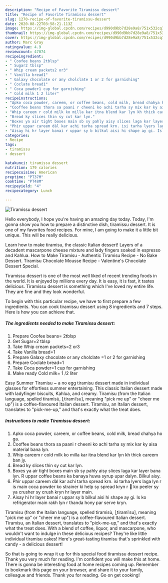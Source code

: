 ```yaml
---
description: "Recipe of Favorite Tiramissu dessert"
title: "Recipe of Favorite Tiramissu dessert"
slug: 1270-recipe-of-favorite-tiramissu-dessert
date: 2020-08-22T03:58:21.113Z
image: https://img-global.cpcdn.com/recipes/d990d9bb7d28e9a8/751x532cq70/tiramissu-dessert-recipe-main-photo.jpg
thumbnail: https://img-global.cpcdn.com/recipes/d990d9bb7d28e9a8/751x532cq70/tiramissu-dessert-recipe-main-photo.jpg
cover: https://img-global.cpcdn.com/recipes/d990d9bb7d28e9a8/751x532cq70/tiramissu-dessert-recipe-main-photo.jpg
author: Marc Gray
ratingvalue: 4.9
reviewcount: 47074
recipeingredient:
- " Coofee beans 2tblsp"
- " Sugar2 tblsp"
- " Whip cream packets2 or3"
- " Vanilla bread1"
- " Galaxy chocolate or any cholclate 1 or 2 for garnishing"
- " Coclate bread1"
- " Coca powder1 cup for garnishing"
- " Cold milk 1 2 liter"
recipeinstructions:
- "Apko coca powder, careem, or coffee beans, cold milk, bread chahya ho ga."
- "Cooffee beans thora sa paani r cheeni ko achi tarha sy mix kar ky aisa material bana lyn."
- "Whip careem r cold milk ko milla kar itna blend kar lyn kh thick careem ban jy."
- "Bread ky slices thin sy cut kar lyn."
- "Boxes ya air tight boxes main sb sy pahly aisy slices laga kar layer bana lyn. R uppar coffee beans ka banaya huwa syrup upar dalyn. Bilkul aisy."
- "Phir uppar careem dàl kar achi tarha spread krn. isi tarha lyers laga lyn r is main coca powder ko strainer ki help sy spread kryn r 🍫 ko peeler sy ya crusher sy crush kryn hr layer main."
- "Aisay hi hr layer banai r uppar sy b bilkul aisi hi shape ay gi. Is ko refrigerator main rakh lyn r thanda hony par serve kryn."
categories:
- Recipe
tags:
- tiramissu
- dessert

katakunci: tiramissu dessert 
nutrition: 179 calories
recipecuisine: American
preptime: "PT37M"
cooktime: "PT48M"
recipeyield: "4"
recipecategory: Lunch

---
```



![Tiramissu dessert](https://img-global.cpcdn.com/recipes/d990d9bb7d28e9a8/751x532cq70/tiramissu-dessert-recipe-main-photo.jpg)

Hello everybody, I hope you're having an amazing day today. Today, I'm gonna show you how to prepare a distinctive dish, tiramissu dessert. It is one of my favorites food recipes. For mine, I am going to make it a little bit unique. This will be really delicious.

Learn how to make tiramisu, the classic Italian dessert! Layers of a decadent mascarpone cheese mixture and lady fingers soaked in espresso and Kahlua. How to Make Tiramisu - Authentic Tiramisu Recipe - No Bake Dessert. Tiramisu Chocolate Mousse Recipe - Valentine&#39;s Chocolate Dessert Special.

Tiramissu dessert is one of the most well liked of recent trending foods in the world. It is enjoyed by millions every day. It is easy, it is fast, it tastes delicious. Tiramissu dessert is something which I've loved my entire life. They are fine and they look wonderful.


To begin with this particular recipe, we have to first prepare a few ingredients. You can cook tiramissu dessert using 8 ingredients and 7 steps. Here is how you can achieve that.

<!--inarticleads1-->

##### The ingredients needed to make Tiramissu dessert:

1. Prepare  Coofee beans= 2tblsp
1. Get  Sugar=2 tblsp
1. Take  Whip cream packets=2 or3
1. Take  Vanilla bread=1
1. Prepare  Galaxy chocolate or any cholclate =1 or 2 for garnishing
1. Prepare  Coclate bread=1
1. Take  Coca powder=1 cup for garnishing
1. Make ready  Cold milk= 1 /2 liter


Easy Summer Tiramisu ~ a no egg tiramisu dessert made in individual glasses for effortless summer entertaining. This classic Italian dessert made with ladyfinger biscuits, Kahlua, and creamy. Tiramisu (from the Italian language, spelled tiramisù, [ˌtiramiˈsu], meaning &#34;pick me up&#34; or &#34;cheer me up&#34;) is a coffee-flavoured Italian dessert. Tiramisu, an Italian dessert, translates to &#34;pick-me-up,&#34; and that&#39;s exactly what the treat does. 

<!--inarticleads2-->

##### Instructions to make Tiramissu dessert:

1. Apko coca powder, careem, or coffee beans, cold milk, bread chahya ho ga.
1. Cooffee beans thora sa paani r cheeni ko achi tarha sy mix kar ky aisa material bana lyn.
1. Whip careem r cold milk ko milla kar itna blend kar lyn kh thick careem ban jy.
1. Bread ky slices thin sy cut kar lyn.
1. Boxes ya air tight boxes main sb sy pahly aisy slices laga kar layer bana lyn. R uppar coffee beans ka banaya huwa syrup upar dalyn. Bilkul aisy.
1. Phir uppar careem dàl kar achi tarha spread krn. isi tarha lyers laga lyn r is main coca powder ko strainer ki help sy spread kryn r 🍫 ko peeler sy ya crusher sy crush kryn hr layer main.
1. Aisay hi hr layer banai r uppar sy b bilkul aisi hi shape ay gi. Is ko refrigerator main rakh lyn r thanda hony par serve kryn.


Tiramisu (from the Italian language, spelled tiramisù, [ˌtiramiˈsu], meaning &#34;pick me up&#34; or &#34;cheer me up&#34;) is a coffee-flavoured Italian dessert. Tiramisu, an Italian dessert, translates to &#34;pick-me-up,&#34; and that&#39;s exactly what the treat does. With a blend of coffee, liquor, and mascarpone, who wouldn&#39;t want to indulge in these delicious recipes? They&#39;re like little individual tiramisu cakes! Here&#39;s great-tasting tiramisu that&#39;s sprinkled with candy - a delicious dessert! 

So that is going to wrap it up for this special food tiramissu dessert recipe. Thank you very much for reading. I'm confident you will make this at home. There is gonna be interesting food at home recipes coming up. Remember to bookmark this page on your browser, and share it to your family, colleague and friends. Thank you for reading. Go on get cooking!
